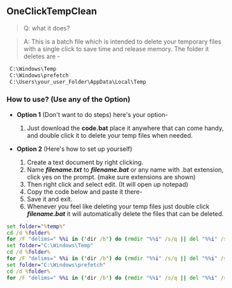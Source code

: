 ## OneClickTempClean

> Q: what it does?

> A: This is a batch file which is intended to delete your temporary files with a single click to save time and release memory. The folder it deletes are -

```sh
 C:\Windows\Temp
 C:\Windows\prefetch
 C:\Users\your_user_Folder\AppData\Local\Temp
```

### How to use? (Use any of the Option)

- **Option 1** (Don't want to do steps) here's your option-

  1.  Just download the **code.bat** place it anywhere that can come handy, and double click it to delete your temp files when needed.

- **Option 2** (Here's how to set up yourself)

  1. Create a text document by right clicking.
  2. Name **_filename.txt_** to **_filename.bat_** or any name with .bat extension, click yes on the prompt. (make sure extensions are shown)
  3. Then right click and select edit. (It will open up notepad)
  4. Copy the code below and paste it there-
  5. Save it and exit.
  6. Whenever you feel like deleting your temp files just double click **_filename.bat_** it will automatically delete the files that can be deleted.

```bat
set folder="%temp%"
cd /d %folder%
for /F "delims=" %%i in ('dir /b') do (rmdir "%%i" /s/q || del "%%i" /s/q)
set folder="C:\Windows\Temp"
cd /d %folder%
for /F "delims=" %%i in ('dir /b') do (rmdir "%%i" /s/q || del "%%i" /s/q)
set folder="C:\Windows\prefetch"
cd /d %folder%
for /F "delims=" %%i in ('dir /b') do (rmdir "%%i" /s/q || del "%%i" /s/q)
```
